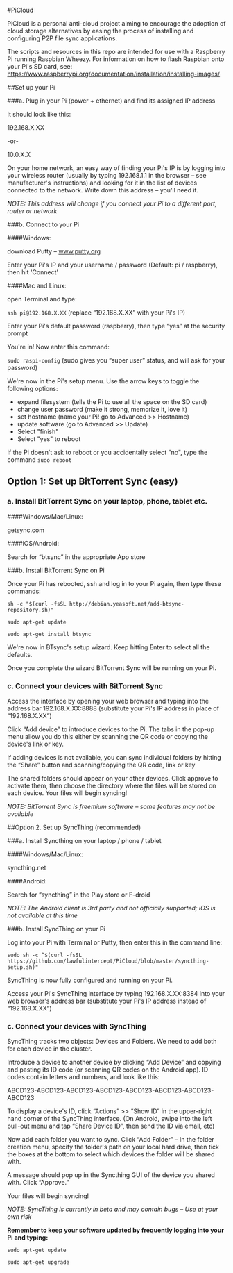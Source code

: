 #PiCloud

PiCloud is a personal anti-cloud project aiming to encourage the adoption of cloud storage alternatives by easing the process of installing and configuring P2P file sync applications.

The scripts and resources in this repo are intended for use with a Raspberry Pi running Raspbian Wheezy. For information on how to flash Raspbian onto your Pi's SD card, see: https://www.raspberrypi.org/documentation/installation/installing-images/

##Set up your Pi

###a. Plug in your Pi (power + ethernet) and find its assigned IP address

It should look like this: 

192.168.X.XX

-or-

10.0.X.X 

On your home network, an easy way of finding your Pi's IP is by logging into your wireless router (usually by typing 192.168.1.1 in the browser – see manufacturer's instructions) and looking for it in the list of devices connected to the network. Write down this address – you'll need it.

*NOTE: This address will change if you connect your Pi to a different port, router or network*

###b. Connect to your Pi

####Windows: 

download Putty – www.putty.org
 
Enter your Pi's IP and your username / password (Default: pi / raspberry), then hit 'Connect' 

####Mac and Linux:

open Terminal and type:

```ssh pi@192.168.X.XX```	(replace “192.168.X.XX” with your Pi's IP)

Enter your Pi's default password (raspberry), then type “yes” at the security prompt

You're in! Now enter this command:

```sudo raspi-config```		(sudo gives you “super user” status, and will ask for your password)

We're now in the Pi's setup menu. Use the arrow keys to toggle the following options:

- expand filesystem		(tells the Pi to use all the space on the SD card)
- change user password		(make it strong, memorize it, love it)
- set hostname			(name your Pi! go to Advanced >> Hostname)
- update software		(go to Advanced >> Update)
- Select "finish" 
- Select "yes" to reboot

If the Pi doesn't ask to reboot or you accidentally select "no", type the command ```sudo reboot```

## Option 1: Set up BitTorrent Sync (easy)

### a. Install BitTorrent Sync on your laptop, phone, tablet etc.

####Windows/Mac/Linux:

getsync.com

####iOS/Android:

Search for “btsync” in the appropriate App store

###b. Install BitTorrent Sync on Pi

Once your Pi has rebooted, ssh and log in to your Pi again, then type these commands:

```
sh -c "$(curl -fsSL http://debian.yeasoft.net/add-btsync-repository.sh)"
```
```
sudo apt-get update
```
```
sudo apt-get install btsync
```

We're now in BTsync's setup wizard. Keep hitting Enter to select all the defaults.

Once you complete the wizard BitTorrent Sync will be running on your Pi. 

### c. Connect your devices with BitTorrent Sync

Access the interface by opening your web browser and typing into the address bar 192.168.X.XX:8888 (substitute your Pi's IP address in place of “192.168.X.XX”)

Click “Add device” to introduce devices to the Pi. The tabs in the pop-up menu allow you do this either by scanning the QR code or copying the device's link or key.

If adding devices is not available, you can sync individual folders by hitting the “Share” button and scanning/copying the QR code, link or key

The shared folders should appear on your other devices. Click approve to activate them, then choose the directory where the files will be stored on each device. Your files will begin syncing! 

*NOTE: BitTorrent Sync is freemium software – some features may not be available*

##Option 2. Set up SyncThing (recommended)

###a. Install Syncthing on your laptop / phone / tablet

####Windows/Mac/Linux:

syncthing.net

####Android:

Search for “syncthing” in the Play store or F-droid

*NOTE: The Android client is 3rd party and not officially supported; iOS is not available at this time*

###b. Install SyncThing on your Pi

Log into your Pi with Terminal or Putty, then enter this in the command line:

```
sudo sh -c “$(curl -fsSL https://github.com/lawfulintercept/PiCloud/blob/master/syncthing-setup.sh)"
```

SyncThing is now fully configured and running on your Pi.

Access your Pi's SyncThing interface by typing 192.168.X.XX:8384 into your web browser's address bar (substitute your Pi's IP address instead of “192.168.X.XX”)

### c. Connect your devices with SyncThing

SyncThing tracks two objects: Devices and Folders. We need to add both for each device in the cluster.

Introduce a device to another device by clicking “Add Device” and copying and pasting its ID code (or scanning QR codes on the Android app). ID codes contain letters and numbers, and look like this:

ABCD123-ABCD123-ABCD123-ABCD123-ABCD123-ABCD123-ABCD123-ABCD123

To display a device's ID, click “Actions” >> “Show ID” in the upper-right hand corner of the SyncThing interface. (On Android, swipe into the left pull-out menu and tap “Share Device ID”, then send the ID via email, etc)

Now add each folder you want to sync. Click “Add Folder” – In the folder creation menu, specify the folder's path on your local hard drive, then tick the boxes at the bottom to select which devices the folder will be shared with.

A message should pop up in the Syncthing GUI of the device you shared with. Click “Approve.”

Your files will begin syncing!

*NOTE: SyncThing is currently in beta and may contain bugs – Use at your own risk*

**Remember to keep your software updated by frequently logging into your Pi and typing:**
```
sudo apt-get update
```
```
sudo apt-get upgrade
```
